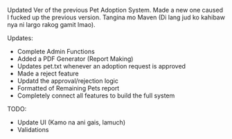 Updated Ver of the previous Pet Adoption System. Made a new one caused I fucked up the previous version. 
Tangina mo Maven (Di lang jud ko kahibaw nya ni largo rakog gamit lmao).

Updates: 
  - Complete Admin Functions
  - Added a PDF Generator (Report Making)
  - Updates pet.txt whenever an adoption request is approved
  - Made a reject feature
  - Updatd the approval/rejection logic
  - Formatted of Remaining Pets report
  - Completely connect all features to build the full system

TODO: 
  - Update UI (Kamo na ani gais, lamuch)
  - Validations
  
